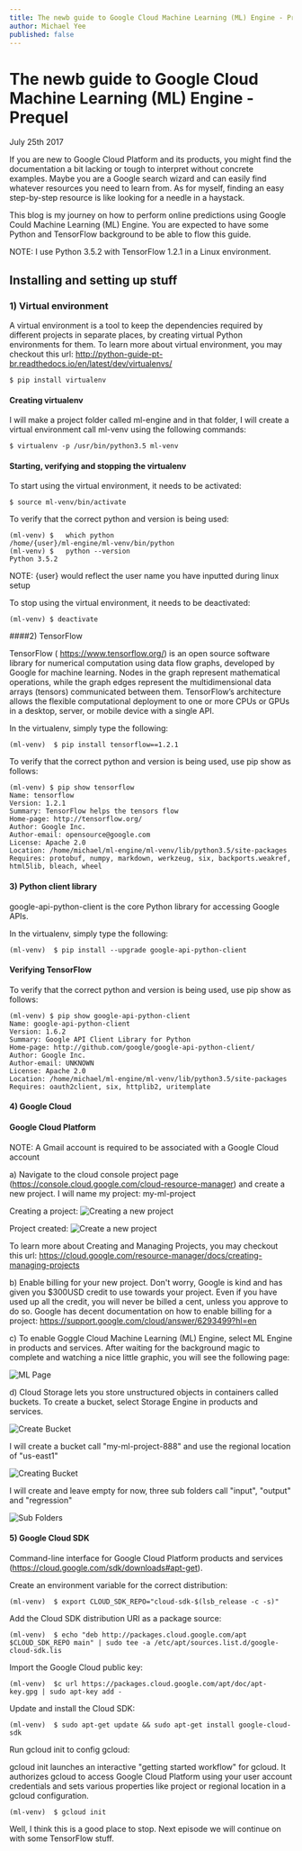 ```yaml
---
title: The newb guide to Google Cloud Machine Learning (ML) Engine - Prequel
author: Michael Yee
published: false
---
```


# The newb guide to Google Cloud Machine Learning (ML) Engine - Prequel

July 25th 2017

If you are new to Google Cloud Platform and its products, you might find the documentation a bit lacking or tough to interpret without concrete examples.  Maybe you are a Google search wizard and can easily find whatever resources you need to learn from.  As for myself, finding an easy step-by-step resource is like looking for a needle in a haystack.

This blog is my journey on how to perform online predictions using Google Could Machine Learning (ML) Engine.  You are expected to have some Python and TensorFlow background to be able to flow this guide.

NOTE: I use Python 3.5.2 with TensorFlow 1.2.1 in a Linux environment.

## Installing and setting up stuff

### 1) Virtual environment

A virtual environment is a tool to keep the dependencies required by different projects in separate places, by creating virtual Python environments for them.  To learn more about virtual environment, you may checkout this url:  http://python-guide-pt-br.readthedocs.io/en/latest/dev/virtualenvs/

    $ pip install virtualenv

#### Creating virtualenv

I will make a project folder called ml-engine and in that folder, I will create a virtual environment call ml-venv using the following commands:

    $ virtualenv -p /usr/bin/python3.5 ml-venv

#### Starting, verifying and stopping the virtualenv

To start using the virtual environment, it needs to be activated:

    $ source ml-venv/bin/activate

To verify that the correct python and version is being used:

    (ml-venv) $   which python
    /home/{user}/ml-engine/ml-venv/bin/python
    (ml-venv) $   python --version
    Python 3.5.2

NOTE: {user} would reflect the user name you have inputted during linux setup

To stop using the virtual environment, it needs to be deactivated:

    (ml-venv) $ deactivate

####2) TensorFlow

TensorFlow ( https://www.tensorflow.org/) is an open source software library for numerical computation using data flow graphs, developed by Google for machine learning. Nodes in the graph represent mathematical operations, while the graph edges represent the multidimensional data arrays (tensors) communicated between them. TensorFlow’s architecture allows the flexible computational deployment to one or more CPUs or GPUs in a desktop, server, or mobile device with a single API. 

In the virtualenv, simply type the following:

    (ml-venv)  $ pip install tensorflow==1.2.1

To verify that the correct python and version is being used, use pip show as follows:

    (ml-venv) $ pip show tensorflow
    Name: tensorflow
    Version: 1.2.1
    Summary: TensorFlow helps the tensors flow
    Home-page: http://tensorflow.org/
    Author: Google Inc.
    Author-email: opensource@google.com
    License: Apache 2.0
    Location: /home/michael/ml-engine/ml-venv/lib/python3.5/site-packages
    Requires: protobuf, numpy, markdown, werkzeug, six, backports.weakref, html5lib, bleach, wheel

#### 3) Python client library

google-api-python-client is the core Python library for accessing Google APIs.

In the virtualenv, simply type the following:

    (ml-venv)  $ pip install --upgrade google-api-python-client

#### Verifying TensorFlow

To verify that the correct python and version is being used, use pip show as follows:

    (ml-venv) $ pip show google-api-python-client
    Name: google-api-python-client
    Version: 1.6.2
    Summary: Google API Client Library for Python
    Home-page: http://github.com/google/google-api-python-client/
    Author: Google Inc.
    Author-email: UNKNOWN
    License: Apache 2.0
    Location: /home/michael/ml-engine/ml-venv/lib/python3.5/site-packages
    Requires: oauth2client, six, httplib2, uritemplate

#### 4) Google Cloud

#### Google Cloud Platform

NOTE:  A Gmail account is required to be associated with a Google Cloud account

a) Navigate to the cloud console project page (https://console.cloud.google.com/cloud-resource-manager) and create a new project. I will name my project: my-ml-project

Creating a project:
![Creating a new project](../images/createproject.png "create project") 

Project created:
![Create a new project](../images/createdproject.png "created project") 

To learn more about Creating and Managing Projects, you may checkout this url:
https://cloud.google.com/resource-manager/docs/creating-managing-projects

b) Enable billing for your new project.  Don't worry, Google is kind and has given you $300USD credit to use towards your project.  Even if you have used up all the credit, you will never be billed a cent, unless you approve to do so.  Google has decent documentation on how to enable billing for a project: https://support.google.com/cloud/answer/6293499?hl=en

c) To enable Goggle Cloud Machine Learning (ML) Engine, select ML Engine in products and services. After waiting for the background magic to complete and watching a nice little graphic, you will see the following page:

![ML Page](../images/mlpage.png "ML Page")

d) Cloud Storage lets you store unstructured objects in containers called buckets. To create a bucket, select Storage Engine in products and services.

![Create Bucket](../images/createbucket.png "create bucket")

I will create a bucket call "my-ml-project-888" and use the regional location of "us-east1"

![Creating Bucket](../images/creatingbucket.png "creating bucket")

I will create and leave empty for now, three sub folders call "input", "output" and "regression"

![Sub Folders](../images/subfolders.png "sub folders")

#### 5) Google Cloud SDK

Command-line interface for Google Cloud Platform products and services (https://cloud.google.com/sdk/downloads#apt-get).  

Create an environment variable for the correct distribution: 

    (ml-venv)  $ export CLOUD_SDK_REPO="cloud-sdk-$(lsb_release -c -s)"

Add the Cloud SDK distribution URI as a package source: 

    (ml-venv)  $ echo "deb http://packages.cloud.google.com/apt $CLOUD_SDK_REPO main" | sudo tee -a /etc/apt/sources.list.d/google-cloud-sdk.lis

Import the Google Cloud public key: 

    (ml-venv)  $c url https://packages.cloud.google.com/apt/doc/apt-key.gpg | sudo apt-key add -

Update and install the Cloud SDK: 

    (ml-venv)  $ sudo apt-get update && sudo apt-get install google-cloud-sdk

Run gcloud init to config gcloud:

gcloud init launches an interactive "getting started workflow" for gcloud. It authorizes gcloud to access Google Cloud Platform using your user account credentials and sets various properties like project or regional location in a gcloud configuration.

    (ml-venv)  $ gcloud init

Well, I think this is a good place to stop.  Next episode we will continue on with some TensorFlow stuff.

